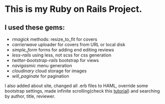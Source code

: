 # This is my Ruby on Rails Project.


## I used these gems:

* *rmagick* methods: resize_to_fit for covers
* *carrierwave* uploader for covers from URL or local disk
* *simple_form* forms for adding end editing reviews
* *less-rails* using less, not scss for css generation
* *twitter-bootstrap-rails* bootstrap for views
* *navigasmic* menu generation
* *cloudinary* cloud storage for images
* *will_paginate* for pagination


I also added about site, changed all .erb files to HAML, override some bootstrap settings, made infinite scrolling(check this [tutorial](http://christianvarga.com/simple-infinite-scroll-with-rails-and-jquery/))  and searching by author, title, reviewer.

